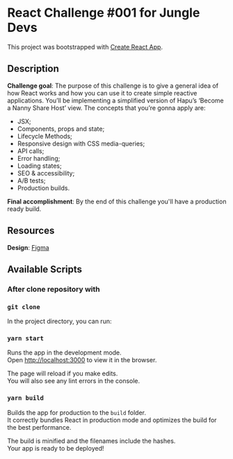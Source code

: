 # React Challenge #001 for Jungle Devs

This project was bootstrapped with [Create React App](https://github.com/facebook/create-react-app).

## Description

**Challenge goal**: The purpose of this challenge is to give a general idea of how React works and how you can use it to create simple reactive applications. You’ll be implementing a simplified version of Hapu’s ‘Become a Nanny Share Host’ view. The concepts that you’re gonna apply are:

-   JSX;
-   Components, props and state;
-   Lifecycle Methods;
-   Responsive design with CSS media-queries;
-   API calls;
-   Error handling;
-   Loading states;
-   SEO & accessibility;
-   A/B tests;
-   Production builds.

**Final accomplishment**: By the end of this challenge you'll have a production ready build.

## Resources


**Design**: [Figma](https://www.figma.com/file/iBxoiuoSXy3SiOAnwXo2Np/Frontend-%E2%80%93-Challenge-1)

## Available Scripts

### After clone repository with

### `git clone`

In the project directory, you can run:

### `yarn start`

Runs the app in the development mode.\
Open [http://localhost:3000](http://localhost:3000) to view it in the browser.

The page will reload if you make edits.\
You will also see any lint errors in the console.

### `yarn build`

Builds the app for production to the `build` folder.\
It correctly bundles React in production mode and optimizes the build for the best performance.

The build is minified and the filenames include the hashes.\
Your app is ready to be deployed!
